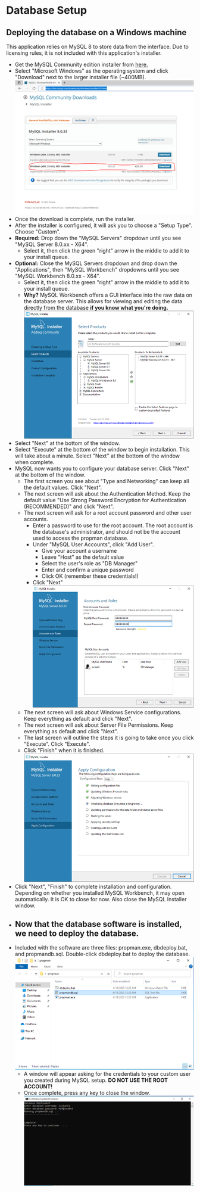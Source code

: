 # Database Setup
## Deploying the database on a Windows machine

This application relies on MySQL 8 to store data from the interface. Due to licensing rules, it is not included with this application's installer. 

- Get the MySQL Community edition installer from [here.](https://dev.mysql.com/downloads/windows/installer/8.0.html)
- Select "Microsoft Windows" as the operating system and click "Download" next to the larger installer file (~400MB). 
  ![image](mysqldownload.PNG)
- Once the download is complete, run the installer.
- After the installer is configured, it will ask you to choose a "Setup Type". Choose "Custom".
- **Required:** Drop down the "MySQL Servers" dropdown until you see "MySQL Server 8.0.xx - X64".
  - Select it, then click the green "right" arrow in the middle to add it to your install queue.
- **Optional:** Close the MySQL Servers dropdown and drop down the "Applications", then "MySQL Workbench" dropdowns until you see "MySQL Workbench 8.0.xx - X64".
  - Select it, then click the green "right" arrow in the middle to add it to your install queue.
  - **Why?** MySQL Workbench offers a GUI interface into the raw data on the database server. This allows for viewing and editing the data directly from the database **if you know what you're doing.** 
  ![image](mysqlinstaller.PNG)
- Select "Next" at the bottom of the window.
- Select "Execute" at the bottom of the window to begin installation. This will take about a minute. Select "Next" at the bottom of the window when complete.
- MySQL now wants you to configure your database server. Click "Next" at the bottom of the window.
  - The first screen you see about "Type and Networking" can keep all the default values. Click "Next".
  - The next screen will ask about the Authentication Method. Keep the default value "Use Strong Password Encryption for Authentication (RECOMMENDED)" and click "Next".
  - The next screen will ask for a root account password and other user accounts. 
    - Enter a password to use for the root account. The root account is the database's administrator, and should not be the account used to access the propman database.
    - Under "MySQL User Accounts", click "Add User". 
      - Give your account a username
      - Leave "Host" as the default value
      - Select the user's role as "DB Manager"
      - Enter and confirm a unique password 
      - Click OK (remember these credentials!)
    - Click "Next" 
  ![image](mysqlusers.PNG)
  - The next screen will ask about Windows Service configurations. Keep everything as default and click "Next".
  - The next screen will ask about Server File Permissions. Keep everything as default and click "Next".
  - The last screen will outline the steps it is going to take once you click "Execute". Click "Execute".
  - Click "Finish" when it is finished. 
  ![image](mysqlapplyconfig.PNG)
- Click "Next", "Finish" to complete installation and configuration. Depending on whether you installed MySQL Workbench, it may open automatically. It is OK to close for now. Also close the MySQL Installer window.
- ## **Now that the database software is installed, we need to deploy the database.**
- Included with the software are three files: propman.exe, dbdeploy.bat, and propmandb.sql. Double-click dbdeploy.bat to deploy the database. 
  ![image](propmanfolder.PNG)
  - A window will appear asking for the credentials to your custom user you created during MySQL setup. **DO NOT USE THE ROOT ACCOUNT!**
  - Once complete, press any key to close the window. 
  ![image](propmandbdeploy.PNG)